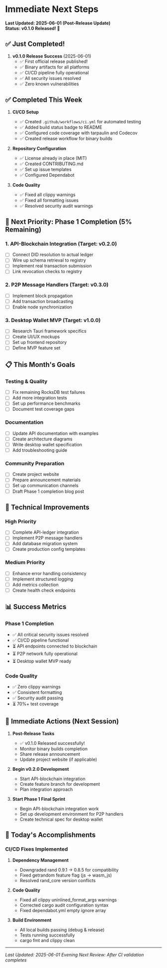 # Immediate Next Steps

**Last Updated: 2025-06-01 (Post-Release Update)**  
**Status: v0.1.0 Released! 🚀**

## ✅ Just Completed!
1. **v0.1.0 Release Success** (2025-06-01)
   - ✅ First official release published!
   - ✅ Binary artifacts for all platforms
   - ✅ CI/CD pipeline fully operational
   - ✅ All security issues resolved
   - ✅ Zero known vulnerabilities

## ✅ Completed This Week
1. **CI/CD Setup**
   - ✅ Created `.github/workflows/ci.yml` for automated testing
   - ✅ Added build status badge to README
   - ✅ Configured code coverage with tarpaulin and Codecov
   - ✅ Created release workflow for binary builds

2. **Repository Configuration**
   - ✅ License already in place (MIT)
   - ✅ Created CONTRIBUTING.md
   - ✅ Set up issue templates
   - ✅ Configured Dependabot

3. **Code Quality**
   - ✅ Fixed all clippy warnings
   - ✅ Fixed all formatting issues
   - ✅ Resolved security audit warnings

## 🚀 Next Priority: Phase 1 Completion (5% Remaining)

### 1. API-Blockchain Integration (Target: v0.2.0)
- [ ] Connect DID resolution to actual ledger
- [ ] Wire up schema retrieval to registry
- [ ] Implement real transaction submission
- [ ] Link revocation checks to registry

### 2. P2P Message Handlers (Target: v0.3.0)
- [ ] Implement block propagation
- [ ] Add transaction broadcasting
- [ ] Enable node synchronization

### 3. Desktop Wallet MVP (Target: v1.0.0)
- [ ] Research Tauri framework specifics
- [ ] Create UI/UX mockups
- [ ] Set up frontend repository
- [ ] Define MVP feature set

## 📋 This Month's Goals

### Testing & Quality
- [ ] Fix remaining RocksDB test failures
- [ ] Add more integration tests
- [ ] Set up performance benchmarks
- [ ] Document test coverage gaps

### Documentation
- [ ] Update API documentation with examples
- [ ] Create architecture diagrams
- [ ] Write desktop wallet specification
- [ ] Add troubleshooting guide

### Community Preparation
- [ ] Create project website
- [ ] Prepare announcement materials
- [ ] Set up communication channels
- [ ] Draft Phase 1 completion blog post

## 🔧 Technical Improvements

### High Priority
- [ ] Complete API-ledger integration
- [ ] Implement P2P message handlers
- [ ] Add database migration system
- [ ] Create production config templates

### Medium Priority
- [ ] Enhance error handling consistency
- [ ] Implement structured logging
- [ ] Add metrics collection
- [ ] Create health check endpoints

## 📊 Success Metrics

### Phase 1 Completion
- ✅ All critical security issues resolved
- ✅ CI/CD pipeline functional
- ⏳ API endpoints connected to blockchain
- ⏳ P2P network fully operational
- ⏳ Desktop wallet MVP ready

### Code Quality
- ✅ Zero clippy warnings
- ✅ Consistent formatting
- ✅ Security audit passing
- ⏳ 70%+ test coverage

## 🎯 Immediate Actions (Next Session)

1. **Post-Release Tasks**
   - ✅ v0.1.0 Released successfully!
   - Monitor binary builds completion
   - Share release announcement
   - Update project website (if applicable)

2. **Begin v0.2.0 Development**
   - Start API-blockchain integration
   - Create feature branch for development
   - Plan integration approach

3. **Start Phase 1 Final Sprint**
   - Begin API-blockchain integration work
   - Set up development environment for P2P handlers
   - Create technical spec for desktop wallet

## 📝 Today's Accomplishments

### CI/CD Fixes Implemented
1. **Dependency Management**
   - Downgraded rand 0.9.1 → 0.8.5 for compatibility
   - Fixed getrandom feature flag (js → wasm_js)
   - Resolved rand_core version conflicts

2. **Code Quality**
   - Fixed all clippy uninlined_format_args warnings
   - Corrected cargo audit configuration syntax
   - Fixed dependabot.yml empty ignore array

3. **Build Environment**
   - All local builds passing (debug & release)
   - Tests running successfully
   - cargo fmt and clippy clean

---
*Last Updated: 2025-06-01 Evening*
*Next Review: After CI validation completes*